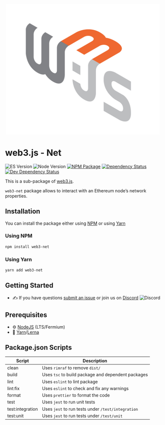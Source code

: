 <p align="center">
  <img src="assets/logo/web3js.jpg" width="500" alt="web3.js" />
</p>

# web3.js - Net

![ES Version](https://img.shields.io/badge/ES-2020-yellow)
![Node Version](https://img.shields.io/badge/node-14.x-green)
[![NPM Package][npm-image]][npm-url]
[![Dependency Status][deps-image]][deps-url]
[![Dev Dependency Status][deps-dev-image]][deps-dev-url]

This is a sub-package of [web3.js][repo].

`web3-net` package allows to interact with an Ethereum node’s network properties.

## Installation

You can install the package either using [NPM](https://www.npmjs.com/package/web3-net) or using [Yarn](https://yarnpkg.com/package/web3-net)

### Using NPM

```bash
npm install web3-net
```

### Using Yarn

```bash
yarn add web3-net
```

## Getting Started

-   :writing_hand: If you have questions [submit an issue](https://github.com/ChainSafe/web3.js/issues/new) or join us on [Discord](https://discord.gg/yjyvFRP)
    ![Discord](https://img.shields.io/discord/593655374469660673.svg?label=Discord&logo=discord)

## Prerequisites

-   :gear: [NodeJS](https://nodejs.org/) (LTS/Fermium)
-   :toolbox: [Yarn](https://yarnpkg.com/)/[Lerna](https://lerna.js.org/)

## Package.json Scripts

| Script           | Description                                        |
| ---------------- | -------------------------------------------------- |
| clean            | Uses `rimraf` to remove `dist/`                    |
| build            | Uses `tsc` to build package and dependent packages |
| lint             | Uses `eslint` to lint package                      |
| lint:fix         | Uses `eslint` to check and fix any warnings        |
| format           | Uses `prettier` to format the code                 |
| test             | Uses `jest` to run unit tests                      |
| test:integration | Uses `jest` to run tests under `/test/integration` |
| test:unit        | Uses `jest` to run tests under `/test/unit`        |

[docs]: http://web3js.readthedocs.io/en/4.0/
[repo]: https://github.com/ChainSafe/web3.js/tree/4.x/packages/web3-net
[npm-image]: https://img.shields.io/npm/v/web3-net-method.svg
[npm-url]: https://npmjs.com/package/web3-net
[deps-image]: https://david-dm.org/ethereum/web3.js/4.x/status.svg?path=tools/web3-net
[deps-url]: https://david-dm.org/ethereum/web3.js/4.x?path=tools/web3-net
[deps-dev-image]: https://david-dm.org/ethereum/web3.js/4.x/dev-status.svg?path=tools/web3-net
[deps-dev-url]: https://david-dm.org/ethereum/web3.js/4.x?type=dev&path=tools/web3-net
